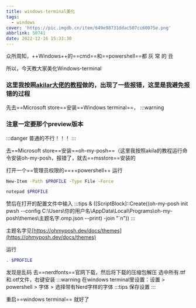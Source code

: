```yaml
---
title: windows-terminal美化
tags:
  - windows
cover: 'https://pic.imgdb.cn/item/649e98731ddac507cc60075e.png'
abbrlink: 50741
date: 2022-12-16 15:33:30
---
```

众所周知，++Windows++的==cmd==和==powershell==都 灰 常 的 丑
<!-- more -->

所以，今天教大家美化Windows-terminal

### 这里我按照[akilar大佬的教程](https://akilar.top/posts/cdbee199/)做的，出现了一些报错，这里是我避免报错的过程

先去==Microsoft store==安装==Windows terminal==，
:::warning
### 注意一定要那个preview版本
:::danger
普通的不行！！！
:::

去==Microsoft store==安装==oh-my-posh==（这里我按照akila的教程运行命令安装oh-my-posh，报错了，就去==msstore==安装的

打开一个==管理员权限的==++powershell++
运行
```bash
New-Item -Path $PROFILE -Type File -Force
```
```bash
notepad $PROFILE
```

赞后在打开的配置文件中输入
:::tips
& ([ScriptBlock]::Create((oh-my-posh init pwsh --config C:\Users\你的用户名\AppData\Local\Programs\oh-my-posh\themes\主题名字.omp.json --print) -join "`n"))
:::

主题名字见[https://ohmyposh.dev/docs/themes](https://ohmyposh.dev/docs/themes)

运行
```bash
. $PROFILE
```

发现是乱码
去==nerdfonts==官网下载，然后将下载的压缩包解压
选中所有.ttf和.otf文件，右键安装
:::warning
在windows terminal里设置：设置 > powershell > 字体 > 选择带有Nerd字样的字体
:::tips
保存设置
:::

重启==windows terminal==
就好了
